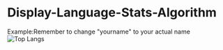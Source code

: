# Display-Language-Stats-Algorithm
Example:Remember to change "yourname" to your actual name
![Top Langs](https://github-readme-stats.vercel.app/api/top-langs/?username=yourname&size_weight=0.5&count_weight=0.5)

